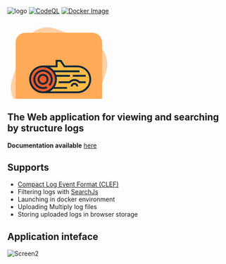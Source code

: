 ![logo](https://github.com/StefjJHK/cs-logs-viewer/assets/66734934/382ffaa3-1486-49ef-acaa-61e251999706)
[![CodeQL](https://github.com/StefjJHK/cs-log-viewer/actions/workflows/codeql.yml/badge.svg)](https://github.com/StefjJHK/cs-log-viewer/actions/workflows/codeql.yml)
[![Docker Image](https://github.com/StefjJHK/cs-log-viewer/actions/workflows/docker-image.yml/badge.svg)](https://github.com/StefjJHK/cs-log-viewer/actions/workflows/docker-image.yml)
<?xml version="1.0"?>
<svg width="713" height="250" xmlns="http://www.w3.org/2000/svg" xmlns:svg="http://www.w3.org/2000/svg">
 <g class="layer">
  <g id="svg_1"/>
  <g id="svg_12">
   <g id="svg_11">
    <rect fill="#ffd0a5" height="77.67" id="svg_8" rx="22" stroke="#000" stroke-width="0" transform="matrix(2.39144 0.824787 -0.824787 2.39144 0.841086 -452.919)" width="77.67" x="79.2" y="162.08"/>
    <rect fill="#ffaa56" height="196.49" id="svg_6" rx="22" stroke="#000" stroke-width="0" width="196.49" x="18.76" y="27.24"/>
    <g id="svg_4">
     <g id="svg_5">
      <path d="m159,103.47l-29.27,0l-8.61,-12.63l-9.29,0l0.03,12.63l-30.86,0c-16.23,0 -29.38,13.16 -29.38,29.39c0,16.23 13.15,29.38 29.38,29.38l78,0c16.23,0 29.38,-13.15 29.38,-29.38c0,-16.23 -13.15,-29.39 -29.38,-29.39z" fill="#FABA45" id="svg_7"/>
      <circle cx="81" cy="132.86" fill="#E95B2D" id="svg_9" r="29.38"/>
      <path d="m159,101.38l-28.16,0l-8.62,-12.63l-12.49,0l0.03,12.63l-28.76,0c-17.35,0 -31.48,14.12 -31.48,31.48s14.13,31.48 31.48,31.48l78,0c17.36,0 31.48,-14.12 31.48,-31.48s-14.12,-31.48 -31.48,-31.48zm-105.29,31.48c0,-15.05 12.24,-27.29 27.29,-27.29c15.05,0 27.29,12.24 27.29,27.29c0,15.05 -12.24,27.29 -27.29,27.29c-15.05,0 -27.29,-12.24 -27.29,-27.29zm105.29,27.29l-62.32,0c2.71,-1.56 5.17,-3.52 7.29,-5.79l31.59,0l0,-4.19l-28.28,0c3.29,-4.97 5.2,-10.92 5.2,-17.31c0,-2.04 -0.2,-4.04 -0.57,-5.97l30.25,0l0,-4.19l-31.36,0c-0.72,-2.11 -1.67,-4.13 -2.8,-6.01l55.88,0l0,-4.19l-58.89,0c-2.34,-2.76 -5.16,-5.11 -8.31,-6.93l17.28,0l-0.03,-12.63l6.08,0l8.61,12.63l30.38,0c15.05,0 27.29,12.24 27.29,27.29c0,15.05 -12.24,27.29 -27.29,27.29z" fill="#0F2639" id="svg_10"/>
      <path d="m90.7,152.49l-1.86,-3.75c-2.45,1.21 -5.09,1.83 -7.84,1.83c-9.76,0 -17.71,-7.95 -17.71,-17.71c0,-9.77 7.95,-17.71 17.71,-17.71c9.77,0 17.71,7.94 17.71,17.71c0,4.58 -1.75,8.93 -4.93,12.25l3.02,2.9c3.93,-4.1 6.1,-9.48 6.1,-15.15c0,-12.08 -9.82,-21.9 -21.9,-21.9c-12.07,0 -21.89,9.82 -21.89,21.9c0,12.07 9.82,21.89 21.89,21.89c3.4,0 6.66,-0.76 9.7,-2.26z" fill="#0F2639" id="svg_13"/>
      <path d="m68.69,132.86c0,6.79 5.52,12.31 12.31,12.31c6.79,0 12.32,-5.52 12.32,-12.31c0,-6.79 -5.53,-12.32 -12.32,-12.32c-6.79,0 -12.31,5.53 -12.31,12.32zm20.44,0c0,4.48 -3.65,8.12 -8.13,8.12c-4.48,0 -8.12,-3.64 -8.12,-8.12c0,-4.48 3.64,-8.13 8.12,-8.13c4.48,0 8.13,3.65 8.13,8.13z" fill="#0F2639" id="svg_14"/>
      <rect fill="#0F2639" height="4.19" id="svg_15" width="29.54" x="148.55" y="122.7"/>
      <path d="m152.43,140.51c-4.64,0 -8.42,3.78 -8.42,8.43l4.18,0c0,-2.34 1.9,-4.24 4.24,-4.24c2.34,0 4.24,1.9 4.24,4.24l4.19,0c0,-4.65 -3.78,-8.43 -8.43,-8.43z" fill="#0F2639" id="svg_16"/>
      <path d="m152.43,132.2c-4.56,0 -8.9,1.86 -12.05,5.14l-24.01,0l0,4.19l25.9,0l0.62,-0.74c2.39,-2.79 5.87,-4.4 9.54,-4.4c3.67,0 7.15,1.61 9.54,4.4l0.63,0.74l15.49,0l0,-4.19l-13.6,0c-3.15,-3.28 -7.49,-5.14 -12.06,-5.14z" fill="#0F2639" id="svg_17"/>
     </g>
    </g>
   </g>
  </g>
 </g>
</svg>

## The Web application for viewing and searching by structure logs
**Documentation available** [here](https://stefjjhk.github.io/cs-log-viewer/)
## Supports
- [Compact Log Event Format (CLEF)](https://clef-json.org/)
- Filtering logs with [SearchJs](https://github.com/deitch/searchjs)
- Launching in docker environment
- Uploading Multiply log files
- Storing uploaded logs in browser storage
## Application inteface
![Screen2](https://github.com/StefjJHK/cs-logs-viewer/assets/66734934/22500d10-d0a7-4c1e-9a5f-ccbc49a6368a)
